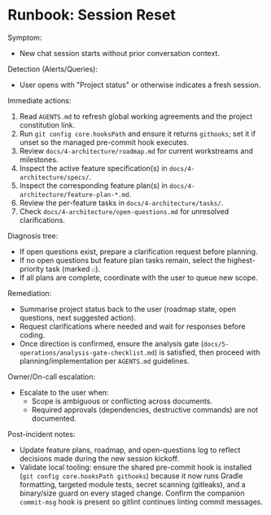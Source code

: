# Runbook: Session Reset

Symptom:
- New chat session starts without prior conversation context.

Detection (Alerts/Queries):
- User opens with "Project status" or otherwise indicates a fresh session.

Immediate actions:
1. Read `AGENTS.md` to refresh global working agreements and the project constitution link.
2. Run `git config core.hooksPath` and ensure it returns `githooks`; set it if unset so the managed pre-commit hook executes.
3. Review `docs/4-architecture/roadmap.md` for current workstreams and milestones.
4. Inspect the active feature specification(s) in `docs/4-architecture/specs/`.
5. Inspect the corresponding feature plan(s) in `docs/4-architecture/feature-plan-*.md`.
6. Review the per-feature tasks in `docs/4-architecture/tasks/`.
7. Check `docs/4-architecture/open-questions.md` for unresolved clarifications.

Diagnosis tree:
- If open questions exist, prepare a clarification request before planning.
- If no open questions but feature plan tasks remain, select the highest-priority task (marked `☐`).
- If all plans are complete, coordinate with the user to queue new scope.

Remediation:
- Summarise project status back to the user (roadmap state, open questions, next suggested action).
- Request clarifications where needed and wait for responses before coding.
- Once direction is confirmed, ensure the analysis gate (`docs/5-operations/analysis-gate-checklist.md`) is satisfied, then proceed with planning/implementation per `AGENTS.md` guidelines.

Owner/On-call escalation:
- Escalate to the user when:
  * Scope is ambiguous or conflicting across documents.
  * Required approvals (dependencies, destructive commands) are not documented.

Post-incident notes:
- Update feature plans, roadmap, and open-questions log to reflect decisions made during the new session kickoff.
- Validate local tooling: ensure the shared pre-commit hook is installed (`git config core.hooksPath githooks`) because it now runs Gradle formatting, targeted module tests, secret scanning (gitleaks), and a binary/size guard on every staged change. Confirm the companion `commit-msg` hook is present so gitlint continues linting commit messages.
